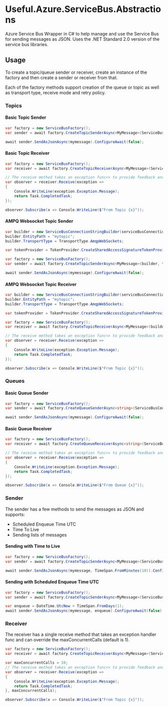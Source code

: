 # Useful.Azure.ServiceBus.Abstractions

Azure Service Bus Wrapper in C# to help manage and use the Service Bus for sending messages as JSON. Uses the .NET Standard 2.0 version of the service bus libraries.

## Usage

To create a topic/queue sender or receiver, create an instance of the factory and then create a sender or receiver from that.

Each of the factory methods support creation of the queue or topic as well as transport type, receive mode and retry policy.

### Topics

#### Basic Topic Sender

```csharp
var factory = new ServiceBusFactory();
var sender = await factory.CreateTopicSenderAsync<MyMessage>(ServiceBusConnectionString, "myTopic").ConfigureAwait(false);

await sender.SendAsJsonAsync(mymessage).ConfigureAwait(false);
```

#### Basic Topic Receiver

```csharp
var factory = new ServiceBusFactory();
var receiver = await factory.CreateTopicReceiverAsync<MyMessage>(ServiceBusConnectionString, "myTopic", "mySubscription").ConfigureAwait(false);

// The receive method takes an exception func<> to provide feedback and returns an IObservable to get messages
var observer = receiver.Receive(exception =>
{
    Console.WriteLine(exception.Exception.Message);
    return Task.CompletedTask;
});

observer.Subscribe(x => Console.WriteLine($"From Topic {x}"));
```

#### AMPQ Websocket Topic Sender

```csharp
var builder = new ServiceBusConnectionStringBuilder(serviceBusConnectionString);
builder.EntityPath = "mytopic";
builder.TransportType = TransportType.AmqpWebSockets;

var tokenProvider = TokenProvider.CreateSharedAccessSignatureTokenProvider(builder.SasKeyName, builder.SasKey);

var factory = new ServiceBusFactory();
var sender = await factory.CreateTopicSenderAsync<MyMessage>(builder, tokenProvider).ConfigureAwait(false);

await sender.SendAsJsonAsync(mymessage).ConfigureAwait(false);
```

#### AMPQ Websocket Topic Receiver

```csharp
var builder = new ServiceBusConnectionStringBuilder(serviceBusConnectionString);
builder.EntityPath = "mytopic";
builder.TransportType = TransportType.AmqpWebSockets;

var tokenProvider = TokenProvider.CreateSharedAccessSignatureTokenProvider(builder.SasKeyName, builder.SasKey);

var factory = new ServiceBusFactory();
var receiver = await factory.CreateTopicReceiverAsync<MyMessage>(builder, tokenProvider, "mySubscription").ConfigureAwait(false);

// The receive method takes an exception func<> to provide feedback and returns an IObservable to get messages
var observer = receiver.Receive(exception =>
{
    Console.WriteLine(exception.Exception.Message);
    return Task.CompletedTask;
});

observer.Subscribe(x => Console.WriteLine($"From Topic {x}"));
```

### Queues

#### Basic Queue Sender

```csharp
var factory = new ServiceBusFactory();
var sender = await factory.CreateQueueSenderAsync<string>(ServiceBusConnectionString, "myQueue").ConfigureAwait(false);

await sender.SendAsJsonAsync(mymessage).ConfigureAwait(false);
```

#### Basic Queue Receiver

```csharp
var factory = new ServiceBusFactory();
var receiver = await factory.CreateQueueReceiverAsync<string>(ServiceBusConnectionString, "myQueue").ConfigureAwait(false);

// The receive method takes an exception func<> to provide feedback and returns an IObservable to get messages
var observer = receiver.Receive(exception =>
{
    Console.WriteLine(exception.Exception.Message);
    return Task.CompletedTask;
});

observer.Subscribe(x => Console.WriteLine($"From Queue {x}"));
```

### Sender

The sender has a few methods to send the messages as JSON and supports:

- Scheduled Enqueue Time UTC
- Time To Live
- Sending lists of messages

#### Sending with Time to Live

```csharp
var factory = new ServiceBusFactory();
var sender = await factory.CreateTopicSenderAsync<MyMessage>(ServiceBusConnectionString, "myTopic").ConfigureAwait(false);

await sender.SendAsJsonAsync(mymessage, TimeSpan.FromMinutes(10)).ConfigureAwait(false);
```

#### Sending with Scheduled Enqueue Time UTC

```csharp
var factory = new ServiceBusFactory();
var sender = await factory.CreateTopicSenderAsync<MyMessage>(ServiceBusConnectionString, "myTopic").ConfigureAwait(false);

var enqueue = DateTime.UtcNow + TimeSpan.FromDays(1);
await sender.SendAsJsonAsync(mymessage, enqueue).ConfigureAwait(false);
```

### Receiver

The receiver has a single receive method that takes an exception handler func and can override the maxConcurrentCalls (default is 1).

```csharp
var factory = new ServiceBusFactory();
var receiver = await factory.CreateTopicReceiverAsync<MyMessage>(ServiceBusConnectionString, "myTopic", "mySubscription").ConfigureAwait(false);

var maxConcurrentCalls = 10;
// The receive method takes an exception func<> to provide feedback and returns an IObservable to get messages
var observer = receiver.Receive(exception =>
{
    Console.WriteLine(exception.Exception.Message);
    return Task.CompletedTask;
}, maxConcurrentCalls);

observer.Subscribe(x => Console.WriteLine($"From Topic {x}"));
```